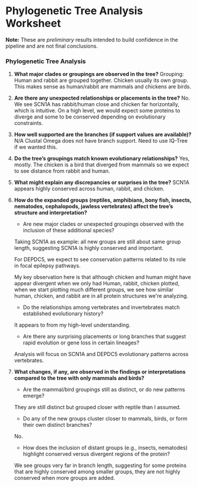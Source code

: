 # Phylogenetic Tree Analysis Worksheet

**Note:** These are *preliminary* results intended to build confidence in the pipeline and are not final conclusions.

### Phylogenetic Tree Analysis

1. **What major clades or groupings are observed in the tree?**
   Grouping: Human and rabbit are grouped together. Chicken usually its own group. This makes sense as
   human/rabbit are mammals and chickens are birds. 

2. **Are there any unexpected relationships or placements in the tree?**
   No. We see SCN1A has rabbit/human close and chicken far horizontally, which is intuitive. 
   On a high level, we would expect some proteins to diverge and some to be conserved depending on evolutionary constraints.

3. **How well supported are the branches (if support values are available)?**
   N/A Clustal Omega does not have branch support. Need to use IQ-Tree if we wanted this. 

4. **Do the tree’s groupings match known evolutionary relationships?**
   Yes, mostly. The chicken is a bird that diverged from mammals so we
   expect to see distance from rabbit and human.

5. **What might explain any discrepancies or surprises in the tree?**
   SCN1A appears highly conserved across human, rabbit, and chicken.

6. **How do the expanded groups (reptiles, amphibians, bony fish, insects, nematodes, cephalopods, jawless vertebrates) affect the tree’s structure and interpretation?**
   - Are new major clades or unexpected groupings observed with the inclusion of these additional species?

   Taking SCN1A as example: all new groups are still about same group length, suggesting SCN1A is highly conserved and important. 

   For DEPDC5, we expect to see conservation patterns related to its role in focal epilepsy pathways.

   My key observation here is that although chicken and human might have appear divergent when we only had Human, rabbit, chicken plotted, when we start plotting much different groups, we see how similar human, chicken, and rabbit are in all protein structures we're analyzing.

   - Do the relationships among vertebrates and invertebrates match established evolutionary history?

   It appears to from my high-level understanding.

   - Are there any surprising placements or long branches that suggest rapid evolution or gene loss in certain lineages?

   Analysis will focus on SCN1A and DEPDC5 evolutionary patterns across vertebrates.

7. **What changes, if any, are observed in the findings or interpretations compared to the tree with only mammals and birds?**
   - Are the mammal/bird groupings still as distinct, or do new patterns emerge?

   They are still distinct but grouped closer with reptile than I assumed.

   - Do any of the new groups cluster closer to mammals, birds, or form their own distinct branches?

   No.

   - How does the inclusion of distant groups (e.g., insects, nematodes) highlight conserved versus divergent regions of the protein?

   We see groups very far in branch length, suggesting for some proteins that are highly conserved among smaller groups, they are not highly conserved when more groups are added.
